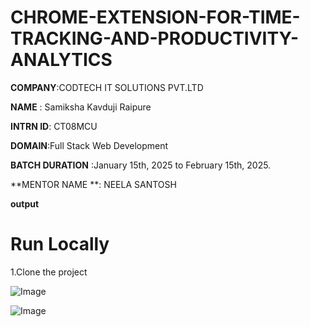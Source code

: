 # CHROME-EXTENSION-FOR-TIME-TRACKING-AND-PRODUCTIVITY-ANALYTICS

**COMPANY**:CODTECH IT SOLUTIONS PVT.LTD

**NAME** : Samiksha Kavduji Raipure

**INTRN ID**: CT08MCU

**DOMAIN**:Full Stack Web Development

**BATCH DURATION** :January 15th, 2025 to February 15th, 2025.

**MENTOR NAME **: NEELA SANTOSH

**output**
# Run Locally
1.Clone the project




![Image](https://github.com/user-attachments/assets/b76c9b4d-c0a3-4c00-9dba-3301628c00c4)






![Image](https://github.com/user-attachments/assets/c490a34b-7237-436f-9299-7fe072e22c3f)
